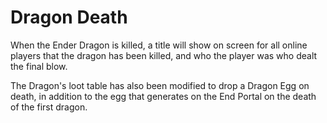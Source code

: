 # Dragon Death

When the Ender Dragon is killed, a title will show on screen for all online players that the dragon has been killed, and who the player was who dealt the final blow.

The Dragon's loot table has also been modified to drop a Dragon Egg on death, in addition to the egg that generates on the End Portal on the death of the first dragon.
